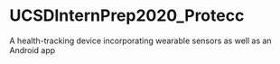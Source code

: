 # UCSDInternPrep2020_Protecc
A health-tracking device incorporating wearable sensors as well as an Android app
